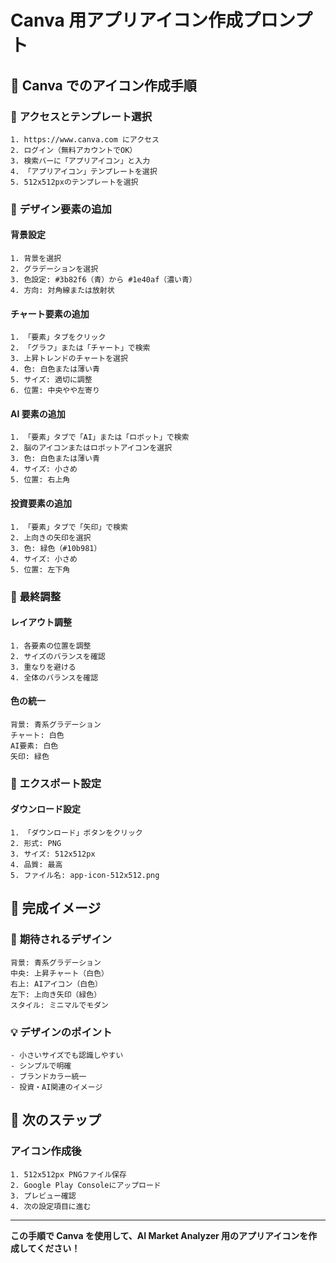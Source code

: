 # Canva 用アプリアイコン作成プロンプト

## 🎯 **Canva でのアイコン作成手順**

### 📱 **アクセスとテンプレート選択**

```
1. https://www.canva.com にアクセス
2. ログイン（無料アカウントでOK）
3. 検索バーに「アプリアイコン」と入力
4. 「アプリアイコン」テンプレートを選択
5. 512x512pxのテンプレートを選択
```

### 🎨 **デザイン要素の追加**

#### **背景設定**

```
1. 背景を選択
2. グラデーションを選択
3. 色設定: #3b82f6（青）から #1e40af（濃い青）
4. 方向: 対角線または放射状
```

#### **チャート要素の追加**

```
1. 「要素」タブをクリック
2. 「グラフ」または「チャート」で検索
3. 上昇トレンドのチャートを選択
4. 色: 白色または薄い青
5. サイズ: 適切に調整
6. 位置: 中央やや左寄り
```

#### **AI 要素の追加**

```
1. 「要素」タブで「AI」または「ロボット」で検索
2. 脳のアイコンまたはロボットアイコンを選択
3. 色: 白色または薄い青
4. サイズ: 小さめ
5. 位置: 右上角
```

#### **投資要素の追加**

```
1. 「要素」タブで「矢印」で検索
2. 上向きの矢印を選択
3. 色: 緑色（#10b981）
4. サイズ: 小さめ
5. 位置: 左下角
```

### 🎯 **最終調整**

#### **レイアウト調整**

```
1. 各要素の位置を調整
2. サイズのバランスを確認
3. 重なりを避ける
4. 全体のバランスを確認
```

#### **色の統一**

```
背景: 青系グラデーション
チャート: 白色
AI要素: 白色
矢印: 緑色
```

### 🚀 **エクスポート設定**

#### **ダウンロード設定**

```
1. 「ダウンロード」ボタンをクリック
2. 形式: PNG
3. サイズ: 512x512px
4. 品質: 最高
5. ファイル名: app-icon-512x512.png
```

## 🎊 **完成イメージ**

### 🎯 **期待されるデザイン**

```
背景: 青系グラデーション
中央: 上昇チャート（白色）
右上: AIアイコン（白色）
左下: 上向き矢印（緑色）
スタイル: ミニマルでモダン
```

### 💡 **デザインのポイント**

```
- 小さいサイズでも認識しやすい
- シンプルで明確
- ブランドカラー統一
- 投資・AI関連のイメージ
```

## 🚀 **次のステップ**

### アイコン作成後

```
1. 512x512px PNGファイル保存
2. Google Play Consoleにアップロード
3. プレビュー確認
4. 次の設定項目に進む
```

---

**この手順で Canva を使用して、AI Market Analyzer 用のアプリアイコンを作成してください！**
